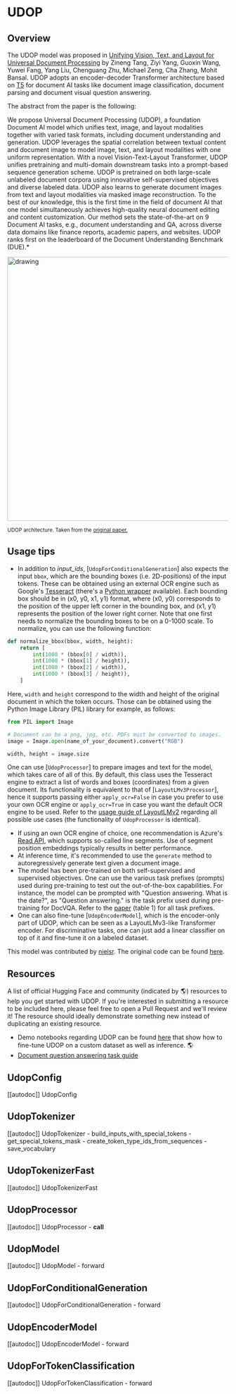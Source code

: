 <!--Copyright 2024 The HuggingFace Team. All rights reserved.

Licensed under the Apache License, Version 2.0 (the "License"); you may not use this file except in compliance with
the License. You may obtain a copy of the License at

http://www.apache.org/licenses/LICENSE-2.0

Unless required by applicable law or agreed to in writing, software distributed under the License is distributed on
an "AS IS" BASIS, WITHOUT WARRANTIES OR CONDITIONS OF ANY KIND, either express or implied. See the License for the
specific language governing permissions and limitations under the License.
-->

# UDOP

## Overview

The UDOP model was proposed in [Unifying Vision, Text, and Layout for Universal Document Processing](https://arxiv.org/abs/2212.02623) by Zineng Tang, Ziyi Yang, Guoxin Wang, Yuwei Fang, Yang Liu, Chenguang Zhu, Michael Zeng, Cha Zhang, Mohit Bansal.
UDOP adopts an encoder-decoder Transformer architecture based on [T5](t5) for document AI tasks like document image classification, document parsing and document visual question answering.

The abstract from the paper is the following:

We propose Universal Document Processing (UDOP), a foundation Document AI model which unifies text, image, and layout modalities together with varied task formats, including document understanding and generation. UDOP leverages the spatial correlation between textual content and document image to model image, text, and layout modalities with one uniform representation. With a novel Vision-Text-Layout Transformer, UDOP unifies pretraining and multi-domain downstream tasks into a prompt-based sequence generation scheme. UDOP is pretrained on both large-scale unlabeled document corpora using innovative self-supervised objectives and diverse labeled data. UDOP also learns to generate document images from text and layout modalities via masked image reconstruction. To the best of our knowledge, this is the first time in the field of document AI that one model simultaneously achieves high-quality neural document editing and content customization. Our method sets the state-of-the-art on 9 Document AI tasks, e.g., document understanding and QA, across diverse data domains like finance reports, academic papers, and websites. UDOP ranks first on the leaderboard of the Document Understanding Benchmark (DUE).*

<img src="https://huggingface.co/datasets/huggingface/documentation-images/resolve/main/transformers/model_doc/udop_architecture.jpg"
alt="drawing" width="600"/>

<small> UDOP architecture. Taken from the <a href="https://arxiv.org/abs/2212.02623">original paper.</a> </small>

## Usage tips

- In addition to *input_ids*, [`UdopForConditionalGeneration`] also expects the input `bbox`, which are
  the bounding boxes (i.e. 2D-positions) of the input tokens. These can be obtained using an external OCR engine such
  as Google's [Tesseract](https://github.com/tesseract-ocr/tesseract) (there's a [Python wrapper](https://pypi.org/project/pytesseract/) available). Each bounding box should be in (x0, y0, x1, y1) format, where (x0, y0) corresponds to the position of the upper left corner in the bounding box, and (x1, y1) represents the
  position of the lower right corner. Note that one first needs to normalize the bounding boxes to be on a 0-1000
  scale. To normalize, you can use the following function:

```python
def normalize_bbox(bbox, width, height):
    return [
        int(1000 * (bbox[0] / width)),
        int(1000 * (bbox[1] / height)),
        int(1000 * (bbox[2] / width)),
        int(1000 * (bbox[3] / height)),
    ]
```

Here, `width` and `height` correspond to the width and height of the original document in which the token
occurs. Those can be obtained using the Python Image Library (PIL) library for example, as follows:

```python
from PIL import Image

# Document can be a png, jpg, etc. PDFs must be converted to images.
image = Image.open(name_of_your_document).convert("RGB")

width, height = image.size
```

One can use [`UdopProcessor`] to prepare images and text for the model, which takes care of all of this. By default, this class uses the Tesseract engine to extract a list of words and boxes (coordinates) from a given document. Its functionality is equivalent to that of [`LayoutLMv3Processor`], hence it supports passing either `apply_ocr=False` in case you prefer to use your own OCR engine or `apply_ocr=True` in case you want the default OCR engine to be used. Refer to the [usage guide of LayoutLMv2](layoutlmv2#usage-layoutlmv2processor) regarding all possible use cases (the functionality of `UdopProcessor` is identical).

- If using an own OCR engine of choice, one recommendation is Azure's [Read API](https://learn.microsoft.com/en-us/azure/ai-services/computer-vision/how-to/call-read-api), which supports so-called line segments. Use of segment position embeddings typically results in better performance.
- At inference time, it's recommended to use the `generate` method to autoregressively generate text given a document image.
- The model has been pre-trained on both self-supervised and supervised objectives. One can use the various task prefixes (prompts) used during pre-training to test out the out-of-the-box capabilities. For instance, the model can be prompted with "Question answering. What is the date?", as "Question answering." is the task prefix used during pre-training for DocVQA. Refer to the [paper](https://arxiv.org/abs/2212.02623) (table 1) for all task prefixes.
- One can also fine-tune [`UdopEncoderModel`], which is the encoder-only part of UDOP, which can be seen as a LayoutLMv3-like Transformer encoder. For discriminative tasks, one can just add a linear classifier on top of it and fine-tune it on a labeled dataset.

This model was contributed by [nielsr](https://huggingface.co/nielsr).
The original code can be found [here](https://github.com/microsoft/UDOP).

## Resources

A list of official Hugging Face and community (indicated by 🌎) resources to help you get started with UDOP. If
you're interested in submitting a resource to be included here, please feel free to open a Pull Request and we'll
review it! The resource should ideally demonstrate something new instead of duplicating an existing resource.

- Demo notebooks regarding UDOP can be found [here](https://github.com/NielsRogge/Transformers-Tutorials/tree/master/UDOP) that show how
to fine-tune UDOP on a custom dataset as well as inference. 🌎
- [Document question answering task guide](../tasks/document_question_answering)

## UdopConfig

[[autodoc]] UdopConfig

## UdopTokenizer

[[autodoc]] UdopTokenizer
    - build_inputs_with_special_tokens
    - get_special_tokens_mask
    - create_token_type_ids_from_sequences
    - save_vocabulary

## UdopTokenizerFast

[[autodoc]] UdopTokenizerFast

## UdopProcessor

[[autodoc]] UdopProcessor
    - __call__

## UdopModel

[[autodoc]] UdopModel
    - forward

## UdopForConditionalGeneration

[[autodoc]] UdopForConditionalGeneration
    - forward

## UdopEncoderModel

[[autodoc]] UdopEncoderModel
    - forward
    
    
## UdopForTokenClassification

[[autodoc]] UdopForTokenClassification
    - forward